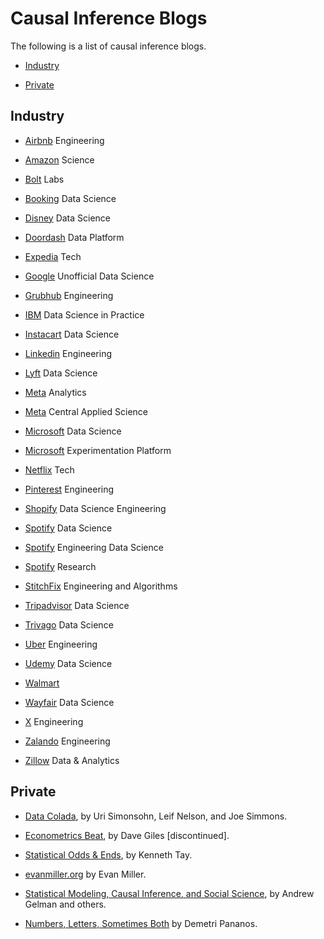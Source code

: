 # Causal Inference Blogs

The following is a list of causal inference blogs.

- [Industry](#industry)

- [Private](#private)



## Industry

- [Airbnb](https://medium.com/airbnb-engineering) Engineering

- [Amazon](https://www.amazon.science/) Science

- [Bolt](https://medium.com/bolt-labs) Labs

- [Booking](https://booking.ai/) Data Science

- [Disney](https://medium.com/disney-streaming/tagged/data-science) Data Science

- [Doordash](https://doordash.engineering/category/data-platform/) Data Platform

- [Expedia](https://medium.com/expedia-group-tech) Tech 

- [Google](https://www.unofficialgoogledatascience.com/) Unofficial Data Science

- [Grubhub](https://bytes.grubhub.com/engineering/home) Engineering 

- [IBM](https://medium.com/ibm-data-ai) Data Science in Practice

- [Instacart](https://tech.instacart.com/tagged/data-science) Data Science

- [Linkedin](https://engineering.linkedin.com/blog) Engineering

- [Lyft](https://eng.lyft.com/tagged/data-science) Data Science

- [Meta](https://medium.com/meta-analytics) Analytics

- [Meta](https://research.facebook.com/teams/central-applied-science/) Central Applied Science

- [Microsoft](https://medium.com/data-science-at-microsoft) Data Science

- [Microsoft](https://www.microsoft.com/en-us/research/group/experimentation-platform-exp/) Experimentation Platform

- [Netflix](https://netflixtechblog.com) Tech

- [Pinterest](https://medium.com/pinterest-engineering) Engineering

- [Shopify](https://shopify.engineering/topics/data-science-engineering) Data Science Engineering

- [Spotify](https://engineering.atspotify.com/category/data-science/) Data Science

- [Spotify](https://medium.com/spotify-insights/tagged/data-science) Engineering Data Science

- [Spotify](https://research.atspotify.com/) Research

- [StitchFix](https://multithreaded.stitchfix.com/blog/) Engineering and Algorithms

- [Tripadvisor](https://www.tripadvisor.com/engineering/tag/data-science/) Data Science

- [Trivago](https://tech.trivago.com/categories/data-science) Data Science

- [Uber](https://www.uber.com/en-DE/blog/berlin/engineering/) Engineering

- [Udemy](https://medium.com/udemy-engineering/tagged/data-science) Data Science 

- [Walmart](https://medium.com/walmartglobaltech/tagged/data-science)

- [Wayfair](https://www.aboutwayfair.com/tag/data-science) Data Science

- [X](https://blog.x.com/en_us) Engineering

- [Zalando](https://engineering.zalando.com/) Engineering

- [Zillow](https://www.zillow.com/tech/data-analytics/) Data & Analytics





## Private

- [Data Colada](https://datacolada.org/), by Uri Simonsohn, Leif Nelson, and Joe Simmons.

- [Econometrics Beat](https://davegiles.blogspot.com/), by Dave Giles [discontinued].

- [Statistical Odds & Ends](https://statisticaloddsandends.wordpress.com/), by Kenneth Tay.

- [evanmiller.org](https://www.evanmiller.org/) by Evan Miller.

- [Statistical Modeling, Causal Inference, and Social Science](https://statmodeling.stat.columbia.edu/), by Andrew Gelman and others.

- [Numbers, Letters, Sometimes Both](https://dpananos.github.io/) by Demetri Pananos.
